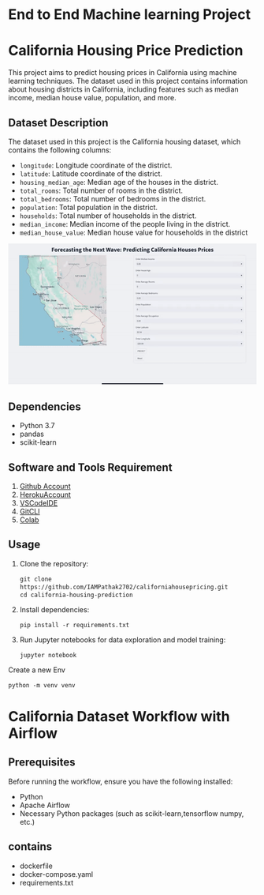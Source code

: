 # End to End Machine learning Project 
# California Housing Price Prediction

This project aims to predict housing prices in California using machine learning techniques. The dataset used in this project contains information about housing districts in California, including features such as median income, median house value, population, and more.

## Dataset Description

The dataset used in this project is the California housing dataset, which contains the following columns:

- `longitude`: Longitude coordinate of the district.
- `latitude`: Latitude coordinate of the district.
- `housing_median_age`: Median age of the houses in the district.
- `total_rooms`: Total number of rooms in the district.
- `total_bedrooms`: Total number of bedrooms in the district.
- `population`: Total population in the district.
- `households`: Total number of households in the district.
- `median_income`: Median income of the people living in the district.
- `median_house_value`: Median house value for households in the district

<img src= https://raw.githubusercontent.com/IAMPathak2702/California-Housing-Dataset/main/storage/californiagif.gif>

## Dependencies

- Python 3.7
- pandas
- scikit-learn

## Software and Tools Requirement
1. [Github Account](https://github.com)
2. [HerokuAccount](https://heroku.com)
3. [VSCodeIDE](https://code.visualstudio.com/)
4. [GitCLI](https://git-scm.com/book/en/v2/Getting-Started-The-Command-Line)
5. [Colab](https://colab.research.google.com/?utm_source=scs-index)
## Usage





1. Clone the repository:
    ```
    git clone https://github.com/IAMPathak2702/californiahousepricing.git
    cd california-housing-prediction
    ```

2. Install dependencies:
    ```
    pip install -r requirements.txt
    ```

3. Run Jupyter notebooks for data exploration and model training:
    ```
    jupyter notebook
    ```

Create a new Env
```
python -m venv venv

```
# California Dataset Workflow with Airflow



## Prerequisites

Before running the workflow, ensure you have the following installed:

- Python
- Apache Airflow
- Necessary Python packages (such as scikit-learn,tensorflow numpy, etc.)

## contains
- dockerfile
- docker-compose.yaml
- requirements.txt

